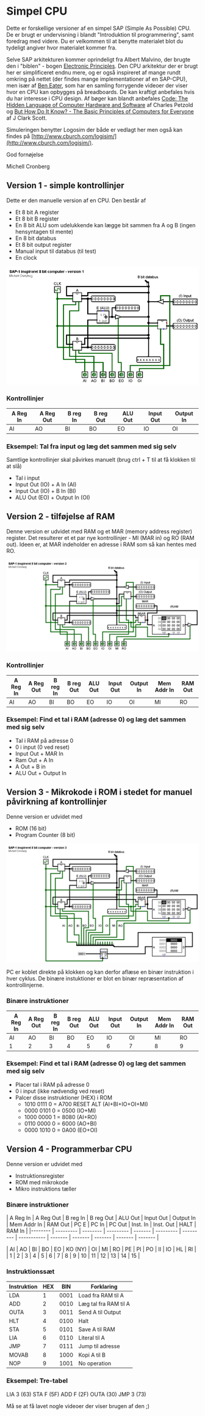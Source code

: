 # Simpel CPU

Dette er forskellige versioner af en simpel SAP (Simple As Possible) CPU. De er brugt er undervisning i blandt "Introduktion til programmering", samt foredrag med videre. Du er velkommen til at benytte materialet blot du tydeligt angiver hvor materialet kommer fra.

Selve SAP arkitekturen kommer oprindeligt fra Albert Malvino, der brugte den i "biblen" - bogen [Electronic Principles](https://www.amazon.com/Electronic-Principles-Albert-Malvino/dp/0028028333). Den CPU arkitektur der er brugt her er simplificeret endnu mere, og er også inspireret af mange rundt omkring på nettet (der findes mange implementationer af en SAP-CPU), men især af [Ben Eater](https://eater.net/8bit/), som har en samling forrygende videoer der viser hvor en CPU kan opbygges på breadboards. De kan kraftigt anbefales hvis du har interesse i CPU design. Af bøger kan blandt anbefales [Code: The Hidden Language of Computer Hardware and Software](https://www.amazon.com/Code-Language-Computer-Hardware-Software/dp/0735611319) af Charles Petzold og [But How Do It Know? - The Basic Principles of Computers for Everyone](https://www.amazon.com/But-How-Know-Principles-Computers/dp/0615303765/ref=tmm_pap_swatch_0?_encoding=UTF8&qid=&sr=) af J Clark Scott.

Simuleringen benytter Logosim der både er vedlagt her men også kan findes på [http://www.cburch.com/logisim/](http://www.cburch.com/logisim/).

God fornøjelse

Michell Cronberg

## Version 1 - simple kontrollinjer

Dette er den manuelle version af en CPU. Den består af 

- Et 8 bit A register
- Et 8 bit B register
- En 8 bit ALU som udelukkende kan lægge bit sammen fra A og B (ingen hensyntagen til mente)
- En 8 bit databus
- Et 8 bit output register
- Manual input til databus (til test)
- En clock

![](Billeder/sap-cpu-v1.png)

### Kontrollinjer

| A Reg In | A Reg Out | B reg In | B reg Out | ALU Out | Input Out | Output In |
| -------- | --------- | -------- | --------- | ------- | --------- | --------- |
| AI       | AO        | BI       | BO        | EO      | IO        | OI        |

### Eksempel: Tal fra input og læg det sammen med sig selv

Samtlige kontrollinjer skal påvirkes manuelt (brug ctrl + T til at få klokken til at slå)

- Tal i input
- Input Out (IO) + A In (AI)
- Input Out (IO) + B In (BI)
- ALU Out (EO) + Output In (OI)

## Version 2 - tilføjelse af RAM

Denne version er udvidet med RAM og et MAR (memory address register) register. Det resulterer et et par nye kontrollinjer - MI (MAR in) og RO (RAM out). Ideen er, at MAR indeholder en adresse i RAM som så kan hentes med RO.

![](Billeder/sap-cpu-v2.png)

### Kontrollinjer 

| A Reg In | A Reg Out | B reg In | B reg Out | ALU Out | Input Out | Output In | Mem Addr In | RAM Out |
| -------- | --------- | -------- | --------- | ------- | --------- | --------- | ----------- | ------- |
| AI       | AO        | BI       | BO        | EO      | IO        | OI        | MI          | RO      |


### Eksempel: Find et tal i RAM (adresse 0) og læg det sammen med sig selv

- Tal i RAM på adresse 0 
- 0 i input (0 ved reset)
- Input Out + MAR In
- Ram Out + A In
- A Out + B in
- ALU Out + Output In

## Version 3 - Mikrokode i ROM i stedet for manuel påvirkning af kontrollinjer

Denne version er udvidet med 

- ROM (16 bit)
- Program Counter (8 bit)

![](Billeder/sap-cpu-v3.png)

PC er koblet direkte på klokken og kan derfor aflæse en binær instruktion i hver cyklus. De binære instuktioner er blot en binær repræsentation af kontrollinjerne.

### Binære instruktioner

| A Reg In | A Reg Out | B reg In | B reg Out | ALU Out | Input Out | Output In | Mem Addr In | RAM Out |
| -------- | --------- | -------- | --------- | ------- | --------- | --------- | ----------- | ------- |
| AI       | AO        | BI       | BO        | EO      | IO        | OI        | MI          | RO      |
| 1        | 2         | 3        | 4         | 5       | 6         | 7         | 8           | 9       |

### Eksempel: Find et tal i RAM (adresse 0) og læg det sammen med sig selv

- Placer tal i RAM på adresse 0 
- 0 i input (ikke nødvendig ved reset)
- Palcer disse instruktioner (HEX) i ROM
  - 1010 0111 0 = A700 RESET ALT (AI+BI+IO+OI+MI)
  - 0000 0101 0 = 0500 (IO+MI) 
  - 1000 0000 1 = 8080 (AI+RO)
  - 0110 0000 0 = 6000 (AO+BI)
  - 0000 1010 0 = 0A00 (EO+OI)

## Version 4 - Programmerbar CPU

Denne version er udvidet med

- Instruktionsregister
- ROM med mikrokode
- Mikro instruktions tæller

### Binære instruktioner

| A Reg In | A Reg Out | B reg In | B reg Out | ALU Out | Input Out | Output In | Mem Addr In | RAM Out | PC E | PC In | PC Out | Inst. In | Inst. Out | HALT | RAM In | 
|-------- | --------- | -------- | --------- | ------- | --------- | --------- | ----------- | ------- | ------- | ------- | ------- | ------- |

| AI       | AO        | BI       | BO        | EO      | KO (NY)   | OI        | MI          | RO      | PE | PI | PO | II | IO | HL  | RI |
| 1        | 2         | 3        | 4         | 5       | 6         | 7         | 8           | 9       | 10 | 11 | 12 | 13 | 14 | 15 |

### Instruktionssæt

|Instruktion | HEX | BIN | Forklaring | 
| ----- | ----- | ----- | ----- |
| LDA	| 1	| 0001 | Load fra RAM til A| 
| ADD	| 2	| 0010	| Læg tal fra RAM til A| 
| OUTA	| 3	| 0011	| Send A til Output| 
| HLT	| 4	| 0100	| Halt| 
| STA	| 5	| 0101	| Save A til RAM| 
| LIA	| 6	| 0110	| Literal til A| 
| JMP	| 7	| 0111	| Jump til adresse| 
| MOVAB	| 8	| 1000	| Kopi A til B| 
| NOP	| 9	| 1001	| No operation| 

### Eksempel: Tre-tabel

LIA	3 (63)
STA	F (5F)
ADD	F (2F)
OUTA  (30)
JMP	3 (73)

Må se at få lavet nogle videoer der viser brugen af den ;)
